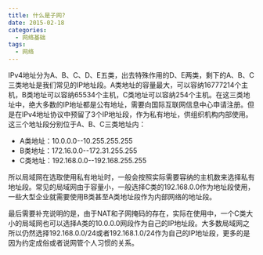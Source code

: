```yaml
---
title: 什么是子网?
date: 2015-02-18
categories: 
  - 网络基础
tags:
  - 网络
---
```


IPv4地址分为A、B、C、D、E五类，出去特殊作用的D、E两类，剩下的A、B、C三类地址是我们常见的IP地址段。A类地址的容量最大，可以容纳16777214个主机，B类地址可以容纳65534个主机，C类地址可以容纳254个主机。在这三类地址中，绝大多数的IP地址都是公有地址，需要向国际互联网信息中心申请注册。但是在IPv4地址协议中预留了3个IP地址段，作为私有地址，供组织机构内部使用。这三个地址段分别位于A、B、C三类地址内：

* A类地址：10.0.0.0--10.255.255.255
* B类地址：172.16.0.0--172.31.255.255
* C类地址：192.168.0.0--192.168.255.255

所以局域网在选取使用私有地址时，一般会按照实际需要容纳的主机数来选择私有地址段。常见的局域网由于容量小，一般选择C类的192.168.0.0作为地址段使用，一些大型企业就需要使用B类甚至A类地址段作为内部网络的地址段。

最后需要补充说明的是，由于NAT和子网掩码的存在，实际在使用中，一个C类大小的局域网也可以选择A类的10.0.0.0网段作为自己的IP地址段。大多数局域网之所以仍然选择192.168.0.0/24或者192.168.1.0/24作为自己的IP地址段，更多的是因为约定成俗或者说网管个人习惯的关系。
